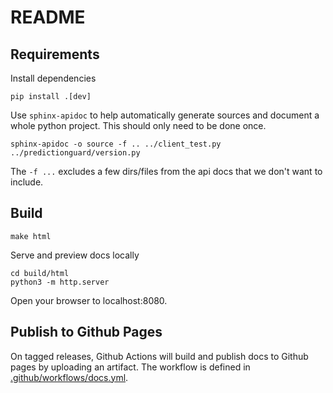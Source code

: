 # README

## Requirements

Install dependencies

```
pip install .[dev]
```

Use `sphinx-apidoc` to help automatically generate sources and document a whole python project.
This should only need to be done once.

```
sphinx-apidoc -o source -f .. ../client_test.py ../predictionguard/version.py
```

The `-f ...` excludes a few dirs/files from the api docs that we don't want to include.

## Build

```
make html
```

Serve and preview docs locally

```
cd build/html
python3 -m http.server
```

Open your browser to localhost:8080.

## Publish to Github Pages

On tagged releases, Github Actions will build and publish docs to Github pages by uploading an artifact.
The workflow is defined in [.github/workflows/docs.yml](../.github/workflows/docs.yml).

